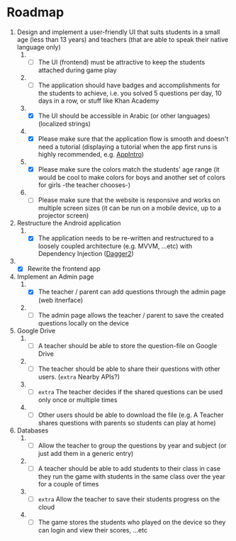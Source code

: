 # Roadmap
1. Design and implement a user-friendly UI that suits students in a small age (less than 13 years) and teachers (that are able to speak their native language only)
    1. - [ ] The UI (frontend) must be attractive to keep the students attached during game play
    2. - [ ] The application should have badges and accomplishments for the students to achieve, i.e. you solved 5 questions per day, 10 days in a row, or stuff like Khan Academy
    3. - [x] The UI should be accessible in Arabic (or other languages) (localized strings)
    4. - [x] Please make sure that the application flow is smooth and doesn't need a tutorial (displaying a tutorial when the app first runs is highly recommended, e.g. [AppIntro](https://github.com/AppIntro/AppIntro))
    5. - [x] Please make sure the colors match the students' age range (it would be cool to make colors for boys and another set of colors for girls -the teacher chooses-)
    6. - [ ] Please make sure that the website is responsive and works on multiple screen sizes (it can be run on a mobile device, up to a projector screen)
    
2. Restructure the Android application
    1. - [x] The application needs to be re-written and restructured to a loosely coupled architecture (e.g. MVVM, ...etc) with Dependency Injection ([Dagger2](https://github.com/google/dagger))

3. - [x] Rewrite the frontend app

3. Implement an Admin page
    1. - [x] The teacher / parent can add questions through the admin page (web itnerface)
    2. - [ ] The admin page allows the teacher / parent to save the created questions locally on the device

4. Google Drive
    1. - [ ] A teacher should be able to store the question-file on Google Drive
    2. - [ ] The teacher should be able to share their questions with other users. (`extra` Nearby APIs?)
    3. - [ ] `extra` The teacher decides if the shared questions can be used only once or multiple times
    4. - [ ] Other users should be able to download the file (e.g. A Teacher shares questions with parents so students can play at home)
    
5. Databases
    1. - [ ] Allow the teacher to group the questions by year and subject (or just add them in a generic entry)
    2. - [ ] A teacher should be able to add students to their class in case they run the game with students in the same class over the year for a couple of times
    3. - [ ] `extra` Allow the teacher to save their students progress on the cloud
    4. - [ ] The game stores the students who played on the device so they can login and view their scores, ...etc
